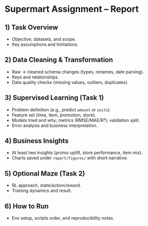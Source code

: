 # Supermart Assignment – Report

## 1) Task Overview
- Objective, datasets, and scope.
- Key assumptions and limitations.

## 2) Data Cleaning & Transformation
- Raw -> cleaned schema changes (types, renames, date parsing).
- Keys and relationships.
- Data quality checks (missing values, outliers, duplicates).

## 3) Supervised Learning (Task 1)
- Problem definition (e.g., predict `amount` or `units`).
- Feature set (time, item, promotion, store).
- Models tried and why; metrics (RMSE/MAE/R²); validation split.
- Error analysis and business interpretation.

## 4) Business Insights
- At least two insights (promo uplift, store performance, item mix).
- Charts saved under `report/figures/` with short narrative.

## 5) Optional Maze (Task 2)
- RL approach, state/action/reward.
- Training dynamics and result.

## 6) How to Run
- Env setup, scripts order, and reproducibility notes.
